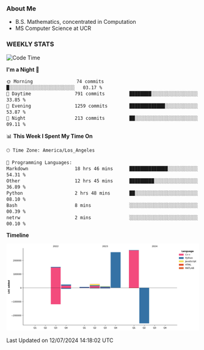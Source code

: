 ### About Me

- B.S. Mathematics, concentrated in Computation
- MS Computer Science at UCR


### WEEKLY STATS
<!--START_SECTION:waka-->
![Code Time](http://img.shields.io/badge/Code%20Time-277%20hrs%2013%20mins-blue)

**I'm a Night 🦉** 

```text
🌞 Morning                74 commits          █░░░░░░░░░░░░░░░░░░░░░░░░   03.17 % 
🌆 Daytime                791 commits         ████████░░░░░░░░░░░░░░░░░   33.85 % 
🌃 Evening                1259 commits        █████████████░░░░░░░░░░░░   53.87 % 
🌙 Night                  213 commits         ██░░░░░░░░░░░░░░░░░░░░░░░   09.11 % 
```


📊 **This Week I Spent My Time On** 

```text
🕑︎ Time Zone: America/Los_Angeles

💬 Programming Languages: 
Markdown                 18 hrs 46 mins      ██████████████░░░░░░░░░░░   54.31 % 
Other                    12 hrs 45 mins      █████████░░░░░░░░░░░░░░░░   36.89 % 
Python                   2 hrs 48 mins       ██░░░░░░░░░░░░░░░░░░░░░░░   08.10 % 
Bash                     8 mins              ░░░░░░░░░░░░░░░░░░░░░░░░░   00.39 % 
netrw                    2 mins              ░░░░░░░░░░░░░░░░░░░░░░░░░   00.10 % 
```

**Timeline**

![Lines of Code chart](https://raw.githubusercontent.com/nickocruzm/nickocruzm/main/assets/bar_graph.png)


 Last Updated on 12/07/2024 14:18:02 UTC
<!--END_SECTION:waka-->
